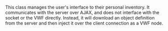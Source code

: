 This class manages the user's interface to their personal inventory. It communicates with the server over AJAX, and does not interface with the socket or the VWF directly. Instead, it will download an object definition from the server and then inject it over the client connection as a VWF node. 